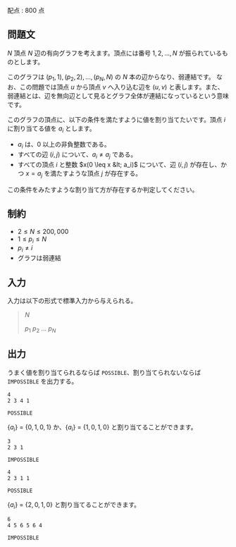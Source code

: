配点 : $800$ 点

## 問題文

$N$ 頂点 $N$ 辺の有向グラフを考えます。頂点には番号 $1, 2, ..., N$ が振られているものとします。

このグラフは $(p_1, 1), (p_2, 2), ..., (p_N, N)$ の $N$ 本の辺からなり、弱連結です。
なお、この問題では頂点 $u$ から頂点 $v$ へ入り込む辺を $(u, v)$ と表します。また、弱連結とは、辺を無向辺として見るとグラフ全体が連結になっているという意味です。

このグラフの頂点に、以下の条件を満たすように値を割り当てたいです。頂点 $i$ に割り当てる値を $a_i$ とします。

- $a_i$ は、$0$ 以上の非負整数である。
- すべての辺 $(i, j)$ について、$a_i \neq a_j$ である。
- すべての頂点 $i$ と整数 $x(0 \leq x &lt; a_i)$ について、辺 $(i, j)$ が存在し、かつ $x = a_j$ を満たすような頂点 $j$ が存在する。

この条件をみたすような割り当て方が存在するか判定してください。

## 制約

- $2 \leq N \leq 200,000$
- $1 \leq p_i \leq N$
- $p_i \neq i$
- グラフは弱連結

## 入力

入力は以下の形式で標準入力から与えられる。

> $N$
> 
> $p_1$ $p_2$ ... $p_N$

## 出力

うまく値を割り当てられるならば `POSSIBLE`、割り当てられないならば `IMPOSSIBLE` を出力する。

```input1
4
2 3 4 1
```

```output1
POSSIBLE
```

{$a_i$} = {$0, 1, 0, 1$} か、{$a_i$} $=$ {$1, 0, 1, 0$} と割り当てることができます。

```input2
3
2 3 1
```

```output2
IMPOSSIBLE
```

```input3
4
2 3 1 1
```

```output3
POSSIBLE
```

{$a_i$} $=$ {$2, 0, 1, 0$} と割り当てることができます。

```input4
6
4 5 6 5 6 4
```

```output4
IMPOSSIBLE
```